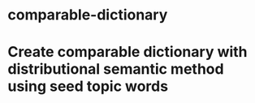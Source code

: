 #  comparable-dictionary
#  Create comparable dictionary with distributional semantic method using seed topic words
